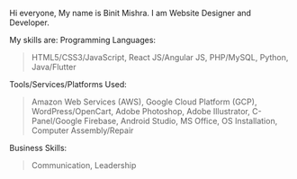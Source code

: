 Hi everyone,
My name is Binit Mishra.
I am Website Designer and Developer. 

My skills are: 
Programming Languages:
 > HTML5/CSS3/JavaScript,
 > React JS/Angular JS,
 > PHP/MySQL,
 > Python,
 > Java/Flutter

Tools/Services/Platforms Used:
 > Amazon Web Services (AWS),
 > Google Cloud Platform (GCP),
 > WordPress/OpenCart,
 > Adobe Photoshop,
 > Adobe Illustrator,
 > C-Panel/Google Firebase,
 > Android Studio,
 > MS Office,
 > OS Installation,
 > Computer Assembly/Repair

Business Skills:
 > Communication,
 > Leadership
